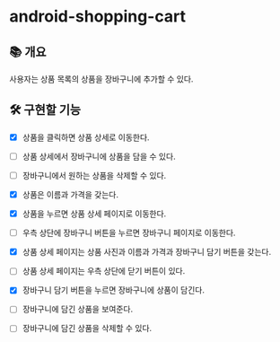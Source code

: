 # android-shopping-cart

## 📚️ 개요
사용자는 상품 목록의 상품을 장바구니에 추가할 수 있다.

## 🛠️ 구현할 기능

- [x] 상품을 클릭하면 상품 상세로 이동한다.
- [ ] 상품 상세에서 장바구니에 상품을 담을 수 있다.
- [ ] 장바구니에서 원하는 상품을 삭제할 수 있다.

- [x] 상품은 이름과 가격을 갖는다.
- [x] 상품을 누르면 상품 상세 페이지로 이동한다.
- [ ] 우측 상단에 장바구니 버튼을 누르면 장바구니 페이지로 이동한다.
- [x] 상품 상세 페이지는 상품 사진과 이름과 가격과 장바구니 담기 버튼을 갖는다.
- [ ] 상품 상세 페이지는 우측 상단에 닫기 버튼이 있다.
- [x] 장바구니 담기 버튼을 누르면 장바구니에 상품이 담긴다.
- [ ] 장바구니에 담긴 상품을 보여준다.
- [ ] 장바구니에 담긴 상품을 삭제할 수 있다.
